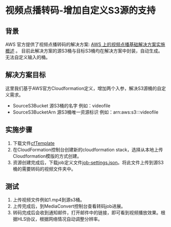 # 视频点播转码-增加自定义S3源的支持
## 背景
AWS 官方提供了视频点播转码的解决方案: [AWS 上的视频点播基础解决方案实施概述](https://aws.amazon.com/cn/solutions/implementations/video-on-demand-on-aws/) 。 目前此解决方案的源S3桶与目标S3桶均在解决方案中封装，自动生成。无法自定义输入的桶。
## 解决方案目标
这里我们基于AWS官方Cloudformation定义，增加两个入参，解决S3源桶的自定义需求。
- SourceS3Bucket 源S3桶的名字 例如：videofile
- SourceS3BucketArn 源S3桶唯一资源标识 例如：arn:aws:s3:::videofile

## 实施步骤
1. 下载文件[cfTemplate]()
2. 在CloudFormation控制台创建新的cloudformation stack，选择从本地上传Cloudformation模版的方式创建。
3. 资源创建完成后，下载job定义文件[job-settings.json]()。将此文件上传到源S3桶的需要转码的视频文件夹中。

## 测试
1. 上传视频文件例如1.mp4到源s3桶。
2. 上传完成后，到MediaConvert控制台查看转码job进展。
3. 转码完成后会收到通知邮件，打开邮件中的链接，即可看到视频播放效果。根据HLS协议，根据网络情况自动调整分辨率。
